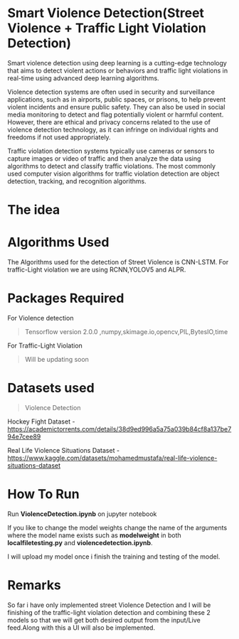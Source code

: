 # Smart Violence Detection(Street Violence + Traffic Light Violation Detection)

Smart violence detection using deep learning is a cutting-edge technology that aims to detect violent actions or behaviors and traffic light violations in real-time using advanced deep learning algorithms.

Violence detection systems are often used in security and surveillance applications, such as in airports, public spaces, or prisons, to help prevent violent incidents and ensure public safety. They can also be used in social media monitoring to detect and flag potentially violent or harmful content. However, there are ethical and privacy concerns related to the use of violence detection technology, as it can infringe on individual rights and freedoms if not used appropriately.

Traffic violation detection systems typically use cameras or sensors to capture images or video of traffic and then analyze the data using algorithms to detect and classify traffic violations. The most commonly used computer vision algorithms for traffic violation detection are object detection, tracking, and recognition algorithms.

# The idea

# Algorithms Used

The Algorithms used for the detection of Street Violence is CNN-LSTM.
For traffic-Light violation we are using RCNN,YOLOV5 and ALPR.

# Packages Required

For Violence detection 

> Tensorflow version 2.0.0 ,numpy,skimage.io,opencv,PIL,BytesIO,time

For Traffic-Light Violation

> Will be updating soon

# Datasets used

> Violence Detection

Hockey Fight Dataset - https://academictorrents.com/details/38d9ed996a5a75a039b84cf8a137be794e7cee89

Real Life Violence Situations Dataset - https://www.kaggle.com/datasets/mohamedmustafa/real-life-violence-situations-dataset

# How To Run

Run **ViolenceDetection.ipynb** on jupyter notebook

If you like to change the model weights change the name of the arguments where the model name exists such as **modelweight** in both **localfiletesting.py** and **violencedetection.ipynb**.

I will upload my model once i finish the training and testing of the model.

# Remarks

So far i have only implemented street Violence Detection and I will be finishing of the traffic-light violation detection and combining these 2 models so that we will get both desired output from the input/Live feed.Along with this a UI will also be implemented.
